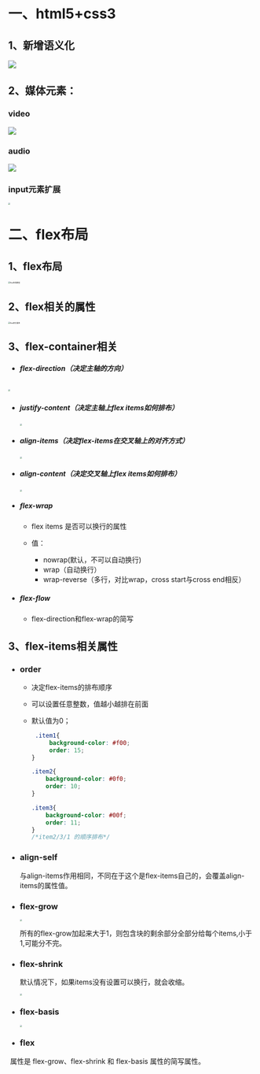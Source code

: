 #                                                                          一、html5+css3

## 1、新增语义化

![](F:\前端\笔记\截图、\语义化元素.PNG)



## 2、媒体元素：

### video

![](F:\前端\笔记\截图、\video.PNG)

### audio

![](F:\前端\笔记\截图、\audio.PNG)

### input元素扩展

<img src="F:\前端\笔记\截图、\input元素拓展.PNG" style="zoom:25%;" />

# 二、flex布局

## 1、flex布局



<img src="F:\前端\笔记\截图、\flex布局/flex布局模型.PNG" alt="flex布局模型" style="zoom:25%;" />

## 2、flex相关的属性

<img src="F:\前端\笔记\截图、\flex布局/flex相关属性.PNG" alt="flex相关属性" style="zoom:25%;" />

## 3、flex-container相关

* ##### flex-direction（决定主轴的方向）

​                                                                  <img src="F:\前端\笔记\截图、\flex布局/flex-directin.PNG" style="zoom:25%;" /> 

* ##### justify-content（决定主轴上flex items如何排布）

  <img src="F:\前端\笔记\截图、\flex布局\justify-content.PNG" style="zoom:25%;" />

* ##### align-items（决定flex-items在交叉轴上的对齐方式）

  <img src="F:\前端\笔记\截图、\flex布局\align-items.PNG" style="zoom:25%;" />

* #####  align-content（决定交叉轴上flex items如何排布）

  <img src="F:\前端\笔记\截图、\flex布局\align-content.PNG" style="zoom:25%;" />

* ##### flex-wrap

  * flex items 是否可以换行的属性

  * 值：
    * nowrap(默认，不可以自动换行)
    * wrap（自动换行）
    * wrap-reverse（多行，对比wrap，cross start与cross end相反）

* ##### flex-flow

  * flex-direction和flex-wrap的简写

## 3、flex-items相关属性

* ### order

  * 决定flex-items的排布顺序

  *  可以设置任意整数，值越小越排在前面

  * 默认值为0；  

    ```css
     .item1{
         background-color: #f00;
         order: 15;
    }
    
    .item2{
        background-color: #0f0;
        order: 10;
    }
    
    .item3{
        background-color: #00f;
        order: 11;
    }
    /*item2/3/1 的顺序排布*/
    ```

* ### align-self

  与align-items作用相同，不同在于这个是flex-items自己的，会覆盖align-items的属性值。

* ### flex-grow

  <img src="F:\前端\笔记\截图、\flex布局\flex-grow.PNG" style="zoom:25%;" />

  所有的flex-grow加起来大于1，则包含块的剩余部分全部分给每个items,小于1,可能分不完。

* ### flex-shrink

  默认情况下，如果items没有设置可以换行，就会收缩。

  <img src="F:\前端\笔记\截图、\flex布局\flex-shrink.PNG" style="zoom:25%;" />

* ### flex-basis

  <img src="F:\前端\笔记\截图、\flex布局\flex-basis.PNG" style="zoom:25%;" />

* ### flex

​       属性是 flex-grow、flex-shrink 和 flex-basis 属性的简写属性。



